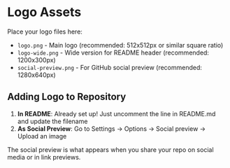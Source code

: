 # Logo Assets

Place your logo files here:
- `logo.png` - Main logo (recommended: 512x512px or similar square ratio)
- `logo-wide.png` - Wide version for README header (recommended: 1200x300px)
- `social-preview.png` - For GitHub social preview (recommended: 1280x640px)

## Adding Logo to Repository

1. **In README**: Already set up! Just uncomment the line in README.md and update the filename
2. **As Social Preview**: Go to Settings → Options → Social preview → Upload an image

The social preview is what appears when you share your repo on social media or in link previews.
